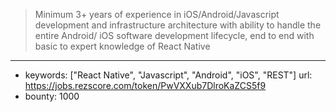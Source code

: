 >Minimum 3+ years of experience in iOS/Android/Javascript development and infrastructure architecture with ability to handle the entire Android/ iOS software development lifecycle, end to end with basic to expert knowledge of React Native
------
- keywords: ["React Native", "Javascript", "Android", "iOS", "REST"]
url: https://jobs.rezscore.com/token/PwVXXub7DlroKaZCS5f9
- bounty: 1000
